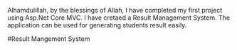 Alhamdulillah, by the blessings of Allah, I have completed my first project using Asp.Net Core MVC. I have cretaed a Result Management System. 
The application can be used for generating students result easily.

#Result Mangement System



